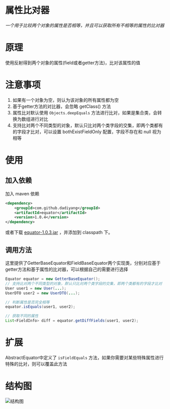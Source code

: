 # 属性比对器

*一个用于比较两个对象的属性是否相等，并且可以获取所有不相等的属性的比对器*

# 原理

使用反射得到两个对象的属性(field或者getter方法)，比对该属性的值

# 注意事项

1. 如果有一个对象为空，则认为该对象的所有属性都为空
2. 基于getter方法的对比器，会忽略 getClass() 方法
3. 属性比对默认使用 `Objects.deepEquals` 方法进行比对，如果是集合类，会转换为数组进行对比
4. 支持比对两个不同类型的对象，默认只比对两个类字段的交集，即两个类都有的字段才比对，可以设置 bothExistFieldOnly 配置，字段不存在和 null 视为相等

# 使用

## 加入依赖

加入 maven 依赖
```xml
<dependency>
    <groupId>com.github.dadiyang</groupId>
    <artifactId>equator</artifactId>
    <version>1.0.4</version>
</dependency>
```

或者下载 [equator-1.0.3.jar](https://github.com/dadiyang/equator/releases/download/v1.0.3/equator-1.0.3.jar) ，并添加到 classpath 下。

## 调用方法

这里提供了GetterBaseEquator和FieldBaseEquator两个实现类，分别对应基于getter方法和基于属性的比对器，可以根据自己的需要进行选择

```java
Equator equator = new GetterBaseEquator();
// 支持比对两个不同类型的对象，默认只比对两个类字段的交集，即两个类都有的字段才比对
User user1 = new User(...);
UserDTO user2 = new UserDTO(...);

// 判断属性是否完全相等
equator.isEquals(user1, user2);

// 获取不同的属性
List<FieldInfo> diff = equator.getDiffFields(user1, user2);
```

# 扩展

AbstractEquator中定义了 `isFieldEquals` 方法，如果你需要对某些特殊属性进行特殊的比对，则可以覆盖此方法

# 结构图

![结构图](img/equator.png)